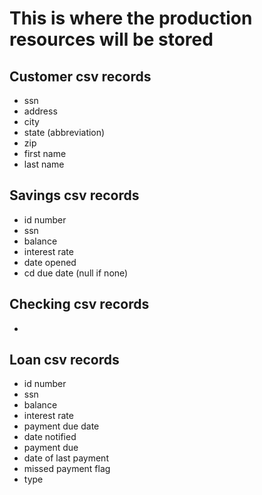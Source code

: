 # This is where the production resources will be stored

## Customer csv records

- ssn
- address
- city
- state (abbreviation)
- zip
- first name
- last name

## Savings csv records

- id number
- ssn
- balance
- interest rate
- date opened
- cd due date (null if none)

## Checking csv records

-

## Loan csv records

- id number
- ssn
- balance
- interest rate
- payment due date
- date notified
- payment due
- date of last payment
- missed payment flag
- type